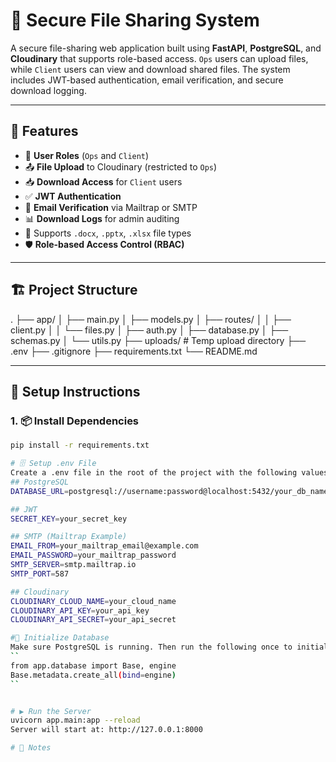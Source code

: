 # 📁 Secure File Sharing System

A secure file-sharing web application built using **FastAPI**, **PostgreSQL**, and **Cloudinary** that supports role-based access. `Ops` users can upload files, while `Client` users can view and download shared files. The system includes JWT-based authentication, email verification, and secure download logging.

---

## 🚀 Features

- 🔐 **User Roles** (`Ops` and `Client`)
- 📤 **File Upload** to Cloudinary (restricted to `Ops`)
- 📥 **Download Access** for `Client` users
- ✅ **JWT Authentication**
- 📧 **Email Verification** via Mailtrap or SMTP
- 📊 **Download Logs** for admin auditing
- 📂 Supports `.docx`, `.pptx`, `.xlsx` file types
- 🛡️ **Role-based Access Control (RBAC)**

---

## 🏗️ Project Structure
.
├── app/
│ ├── main.py
│ ├── models.py
│ ├── routes/
│ │ ├── client.py
│ │ └── files.py
│ ├── auth.py
│ ├── database.py
│ ├── schemas.py
│ └── utils.py
├── uploads/ # Temp upload directory
├── .env
├── .gitignore
├── requirements.txt
└── README.md


---

## 🔧 Setup Instructions

### 1. 📦 Install Dependencies

```bash
pip install -r requirements.txt

# 🗄️ Setup .env File
Create a .env file in the root of the project with the following values:
## PostgreSQL
DATABASE_URL=postgresql://username:password@localhost:5432/your_db_name

## JWT
SECRET_KEY=your_secret_key

## SMTP (Mailtrap Example)
EMAIL_FROM=your_mailtrap_email@example.com
EMAIL_PASSWORD=your_mailtrap_password
SMTP_SERVER=smtp.mailtrap.io
SMTP_PORT=587

## Cloudinary
CLOUDINARY_CLOUD_NAME=your_cloud_name
CLOUDINARY_API_KEY=your_api_key
CLOUDINARY_API_SECRET=your_api_secret

#🧱 Initialize Database
Make sure PostgreSQL is running. Then run the following once to initialize:
``
from app.database import Base, engine
Base.metadata.create_all(bind=engine)
``


# ▶️ Run the Server
uvicorn app.main:app --reload
Server will start at: http://127.0.0.1:8000

# 📌 Notes
